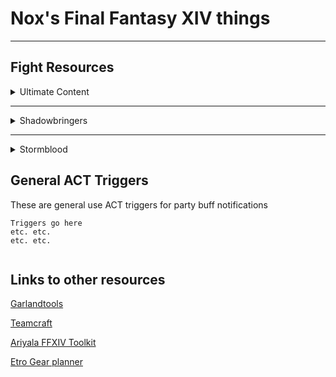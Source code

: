 # Nox's Final Fantasy XIV things
---
## Fight Resources

<details><summary>Ultimate Content</summary><p>
  
#### UCoB (Savage)

  Under Constructions
  
#### UWU (Savage)

Under Constructions
  
  </p></details>
  
---

<details><summary>Shadowbringers</summary><p>
  
#### Eden's Gate (Savage)

  Under Constructions</p></details>

---

<details><summary>Stormblood</summary><p>
  
#### Deltascape (Savage)

  Under Constructions
 
#### Sigmascape (Savage)

  Under Constructions
  
#### Alphascape (Savage)

  Under Constructions
  </p></details>


## General ACT Triggers
These are general use ACT triggers for party buff notifications
```
Triggers go here
etc. etc.
etc. etc.


```
## Links to other resources

[Garlandtools](https://www.garlandtools.org/db/)

[Teamcraft](https://ffxivteamcraft.com/lists)

[Ariyala FFXIV Toolkit](http://ffxiv.ariyala.com/)

[Etro Gear planner](https://etro.gg/)



